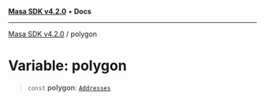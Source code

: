 [**Masa SDK v4.2.0**](../README.md) • **Docs**

***

[Masa SDK v4.2.0](../globals.md) / polygon

# Variable: polygon

> `const` **polygon**: [`Addresses`](../interfaces/Addresses.md)
